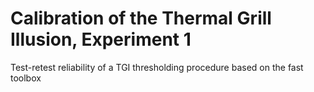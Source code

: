 # Calibration of the Thermal Grill Illusion, Experiment 1

Test-retest reliability of a TGI thresholding procedure based on the fast toolbox   
